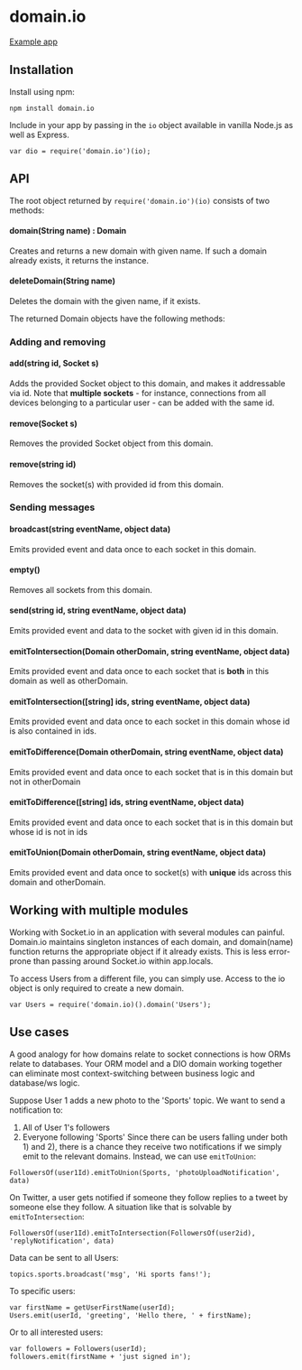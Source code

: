 # domain.io

[Example app](https://github.com/neeilan/dio-example)

## Installation
Install using npm:
```
npm install domain.io
```
Include in your app by passing in the ```io``` object available in vanilla Node.js as well as Express.
```
var dio = require('domain.io')(io);
```

## API
The root object returned by  ``require('domain.io')(io)`` consists of two methods:

#### domain(String name) : Domain
Creates and returns a new domain with given name. If such a domain already exists, it returns the instance.

#### deleteDomain(String name)
Deletes the domain with the given name, if it exists.

The returned Domain objects have the following methods:
### Adding and removing
#### add(string id, Socket s)
Adds the provided Socket object to this domain, and makes it addressable via id. Note that **multiple sockets** - for instance, connections from all devices belonging to a particular user - can be added with the same id.

#### remove(Socket s)
Removes the provided Socket object from this domain.

#### remove(string id)
Removes the socket(s) with provided id from this domain.

### Sending messages
#### broadcast(string eventName, object data)
Emits provided event and data once to each socket in this domain.

#### empty()
Removes all sockets from this domain.

#### send(string id, string eventName, object data)
Emits provided event and data to the socket with given id in this domain.

#### emitToIntersection(Domain otherDomain, string eventName, object data)
Emits provided event and data once to each socket that is **both** in this domain as well as otherDomain.

#### emitToIntersection([string] ids, string eventName, object data)
Emits provided event and data once to each socket in this domain whose id is also contained in ids.

#### emitToDifference(Domain otherDomain, string eventName, object data)
Emits provided event and data once to each socket that is in this domain but not in otherDomain

#### emitToDifference([string] ids, string eventName, object data)
Emits provided event and data once to each socket that is in this domain but whose id is not in ids

#### emitToUnion(Domain otherDomain, string eventName, object data)
Emits provided event and data once to socket(s) with **unique** ids across this domain and otherDomain.

## Working with multiple modules
Working with Socket.io in an application with several modules can painful.
Domain.io maintains singleton instances of each domain, and domain(name) function returns the appropriate object if it already exists.
This is less error-prone than passing around Socket.io within app.locals.

To access Users from a different file, you can simply use. Access to the io object is only required to create a new domain.
```
var Users = require('domain.io)().domain('Users');
``` 

## Use cases
A good analogy for how domains relate to socket connections is how ORMs relate to databases. Your ORM model and a DIO domain working together can eliminate most context-switching between business logic and database/ws logic.

Suppose User 1 adds a new photo to the 'Sports' topic. We want to send a notification to:
1) All of User 1's followers
2) Everyone following 'Sports'
Since there can be users falling under both 1) and 2), there is a chance they receive two notifications if we simply emit to the relevant domains.
Instead, we can use ```emitToUnion```:
```
FollowersOf(user1Id).emitToUnion(Sports, 'photoUploadNotification', data)
```

On Twitter, a user gets notified if someone they follow replies to a tweet by someone else they follow. A situation like that is solvable by ```emitToIntersection```:
```
FollowersOf(user1Id).emitToIntersection(FollowersOf(user2id), 'replyNotification', data)
```

Data can be sent to all Users:
```
topics.sports.broadcast('msg', 'Hi sports fans!');
```
To specific users:
```
var firstName = getUserFirstName(userId);
Users.emit(userId, 'greeting', 'Hello there, ' + firstName);
```

Or to all interested users:
```
var followers = Followers(userId);
followers.emit(firstName + 'just signed in');
```
